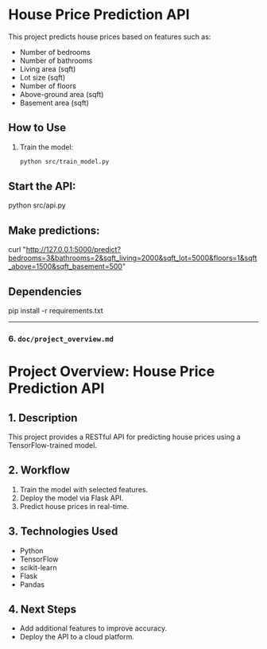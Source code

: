 # House Price Prediction API

This project predicts house prices based on features such as:
- Number of bedrooms
- Number of bathrooms
- Living area (sqft)
- Lot size (sqft)
- Number of floors
- Above-ground area (sqft)
- Basement area (sqft)

## How to Use

1. Train the model:
   ```bash
   python src/train_model.py

## Start the API:

python src/api.py

## Make predictions:

curl "http://127.0.0.1:5000/predict?bedrooms=3&bathrooms=2&sqft_living=2000&sqft_lot=5000&floors=1&sqft_above=1500&sqft_basement=500"


## Dependencies

pip install -r requirements.txt

---

### 6. `doc/project_overview.md`


# Project Overview: House Price Prediction API

## 1. Description
This project provides a RESTful API for predicting house prices using a TensorFlow-trained model.

## 2. Workflow
1. Train the model with selected features.
2. Deploy the model via Flask API.
3. Predict house prices in real-time.

## 3. Technologies Used
- Python
- TensorFlow
- scikit-learn
- Flask
- Pandas

## 4. Next Steps
- Add additional features to improve accuracy.
- Deploy the API to a cloud platform.
